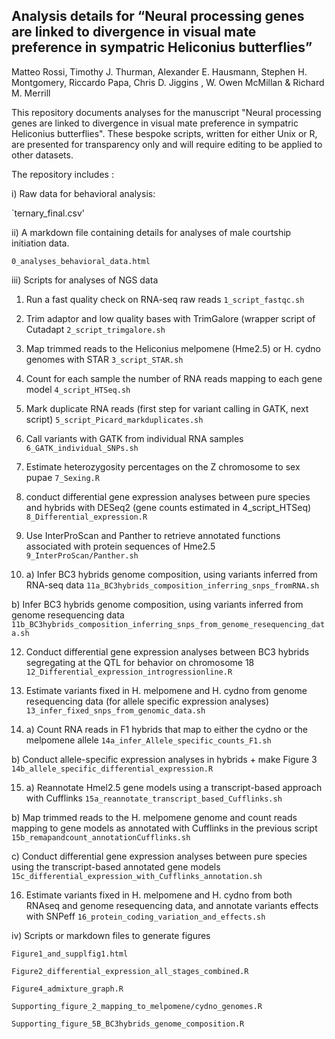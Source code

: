 ## Analysis details for “Neural processing genes are linked to divergence in visual mate preference in sympatric Heliconius butterflies” ##

Matteo Rossi, Timothy J. Thurman, Alexander E. Hausmann, Stephen H. Montgomery, Riccardo Papa, Chris D. Jiggins , W. Owen McMillan & Richard M. Merrill

This repository documents analyses for the manuscript "Neural processing genes are linked to divergence in visual mate preference in sympatric Heliconius butterflies". These bespoke scripts, written for either Unix or R, are presented for transparency only and will require editing to be applied to other datasets. 

The repository includes :

i) Raw data for behavioral analysis:

`ternary_final.csv'

ii) A markdown file containing details for analyses of male courtship initiation data.

`0_analyses_behavioral_data.html`

iii) Scripts for analyses of NGS data

1. Run a fast quality check on RNA-seq raw reads
`1_script_fastqc.sh`

2. Trim adaptor and low quality bases with TrimGalore (wrapper script of Cutadapt
`2_script_trimgalore.sh`

3. Map trimmed reads to the Heliconius melpomene (Hme2.5) or H. cydno genomes with STAR
`3_script_STAR.sh`

4. Count for each sample the number of RNA reads mapping to each gene model 
`4_script_HTSeq.sh` 

5. Mark duplicate RNA reads (first step for variant calling in GATK, next script)
`5_script_Picard_markduplicates.sh`

6. Call variants with GATK from individual RNA samples
`6_GATK_individual_SNPs.sh`

7. Estimate heterozygosity percentages on the Z chromosome to sex pupae
`7_Sexing.R`

8. conduct differential gene expression analyses between pure species and hybrids with DESeq2 (gene counts estimated in 4_script_HTSeq)
`8_Differential_expression.R`

9. Use InterProScan and Panther to retrieve annotated functions associated with protein sequences of Hme2.5 
`9_InterProScan/Panther.sh` 

11. a) Infer BC3 hybrids genome composition, using variants inferred from RNA-seq data
`11a_BC3hybrids_composition_inferring_snps_fromRNA.sh` 

b) Infer BC3 hybrids genome composition, using variants inferred from genome resequencing data
`11b_BC3hybrids_composition_inferring_snps_from_genome_resequencing_data.sh`

12. Conduct differential gene expression analyses between BC3 hybrids segregating at the QTL for behavior on chromosome 18
`12_Differential_expression_introgressionline.R`

13.  Estimate variants fixed in H. melpomene and H. cydno from genome resequencing data (for allele specific expression analyses)
`13_infer_fixed_snps_from_genomic_data.sh` 

14. a) Count RNA reads in F1 hybrids that map to either the cydno or the melpomene allele
`14a_infer_Allele_specific_counts_F1.sh`

b) Conduct allele-specific expression analyses in hybrids + make Figure 3
`14b_allele_specific_differential_expression.R`

15. a) Reannotate Hmel2.5 gene models using a transcript-based approach with Cufflinks
`15a_reannotate_transcript_based_Cufflinks.sh`

b) Map trimmed reads to the H. melpomene genome and count reads mapping to gene models as annotated with Cufflinks in the previous script
`15b_remapandcount_annotationCufflinks.sh`

c) Conduct differential gene expression analyses between pure species using the transcript-based annotated gene models 
`15c_differential_expression_with_Cufflinks_annotation.sh`

16. Estimate variants fixed in H. melpomene and H. cydno from both RNAseq and genome resequencing data, and annotate variants effects with SNPeff
`16_protein_coding_variation_and_effects.sh`

iv) Scripts or markdown files to generate  figures

`Figure1_and_supplfig1.html`

`Figure2_differential_expression_all_stages_combined.R`

`Figure4_admixture_graph.R`

`Supporting_figure_2_mapping_to_melpomene/cydno_genomes.R`

`Supporting_figure_5B_BC3hybrids_genome_composition.R`
